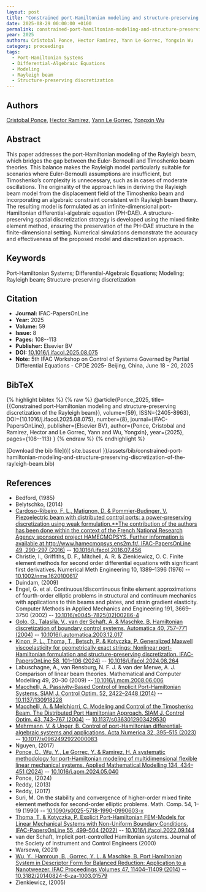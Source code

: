 ```yaml
---
layout: post
title: "Constrained port-Hamiltonian modeling and structure-preserving discretization of the Rayleigh beam"
date: 2025-08-29 00:00:00 +0100
permalink: constrained-port-hamiltonian-modeling-and-structure-preserving-discretization-of-the-rayleigh-beam
year: 2025
authors: Cristobal Ponce, Hector Ramirez, Yann Le Gorrec, Yongxin Wu
category: proceedings
tags:
  - Port-Hamiltonian Systems
  - Differential-Algebraic Equations
  - Modeling
  - Rayleigh beam
  - Structure-preserving discretization
---
```

 
## Authors
[Cristobal Ponce](authors/cristobal-ponce), [Hector Ramirez](authors/hector-ramirez), [Yann Le Gorrec](authors/yann-le-gorrec), [Yongxin Wu](authors/yongxin-wu)
 
## Abstract
This paper addresses the port-Hamiltonian modeling of the Rayleigh beam, which bridges the gap between the Euler-Bernoulli and Timoshenko beam theories. This balance makes the Rayleigh model particularly suitable for scenarios where Euler-Bernoulli assumptions are insufficient, but Timoshenko’s complexity is unnecessary, such as in cases of moderate oscillations. The originality of the approach lies in deriving the Rayleigh beam model from the displacement field of the Timoshenko beam and incorporating an algebraic constraint consistent with Rayleigh beam theory. The resulting model is formulated as an infinite-dimensional port-Hamiltonian differential-algebraic equation (PH-DAE). A structure-preserving spatial discretization strategy is developed using the mixed finite element method, ensuring the preservation of the PH-DAE structure in the finite-dimensional setting. Numerical simulations demonstrate the accuracy and effectiveness of the proposed model and discretization approach.
 
## Keywords
Port-Hamiltonian Systems; Differential-Algebraic Equations; Modeling; Rayleigh beam; Structure-preserving discretization
 
## Citation
- **Journal:** IFAC-PapersOnLine
- **Year:** 2025
- **Volume:** 59
- **Issue:** 8
- **Pages:** 108--113
- **Publisher:** Elsevier BV
- **DOI:** [10.1016/j.ifacol.2025.08.075](https://doi.org/10.1016/j.ifacol.2025.08.075)
- **Note:** 5th IFAC Workshop on Control of Systems Governed by Partial Differential Equations - CPDE 2025- Beijing, China, June 18 - 20, 2025
 
## BibTeX
{% highlight bibtex %}
{% raw %}
@article{Ponce_2025,
  title={{Constrained port-Hamiltonian modeling and structure-preserving discretization of the Rayleigh beam}},
  volume={59},
  ISSN={2405-8963},
  DOI={10.1016/j.ifacol.2025.08.075},
  number={8},
  journal={IFAC-PapersOnLine},
  publisher={Elsevier BV},
  author={Ponce, Cristobal and Ramirez, Hector and Le Gorrec, Yann and Wu, Yongxin},
  year={2025},
  pages={108--113}
}
{% endraw %}
{% endhighlight %}
 
[Download the bib file]({{ site.baseurl }}/assets/bib/constrained-port-hamiltonian-modeling-and-structure-preserving-discretization-of-the-rayleigh-beam.bib)
 
## References
- Bedford, (1985)
- Belytschko, (2014)
- [Cardoso-Ribeiro, F. L., Matignon, D. & Pommier-Budinger, V. Piezoelectric beam with distributed control ports: a power-preserving discretization using weak formulation.**The contribution of the authors has been done within the context of the French National Research Agency sponsored project HAMECMOPSYS. Further information is available at http://www.hamecmopsys.ens2m.fr/. IFAC-PapersOnLine 49, 290–297 (2016)](piezoelectric-beam-with-distributed-control-ports-a-power-preserving-discretization-using-weak-formulation) -- [10.1016/j.ifacol.2016.07.456](https://doi.org/10.1016/j.ifacol.2016.07.456)
- Christie, I., Griffiths, D. F., Mitchell, A. R. & Zienkiewicz, O. C. Finite element methods for second order differential equations with significant first derivatives. Numerical Meth Engineering 10, 1389–1396 (1976) -- [10.1002/nme.1620100617](https://doi.org/10.1002/nme.1620100617)
- Duindam, (2009)
- Engel, G. et al. Continuous/discontinuous finite element approximations of fourth-order elliptic problems in structural and continuum mechanics with applications to thin beams and plates, and strain gradient elasticity. Computer Methods in Applied Mechanics and Engineering 191, 3669–3750 (2002) -- [10.1016/s0045-7825(02)00286-4](https://doi.org/10.1016/s0045-7825(02)00286-4)
- [Golo, G., Talasila, V., van der Schaft, A. & Maschke, B. Hamiltonian discretization of boundary control systems. Automatica 40, 757–771 (2004)](hamiltonian-discretization-of-boundary-control-systems) -- [10.1016/j.automatica.2003.12.017](https://doi.org/10.1016/j.automatica.2003.12.017)
- [Kinon, P. L., Thoma, T., Betsch, P. & Kotyczka, P. Generalized Maxwell viscoelasticity for geometrically exact strings: Nonlinear port-Hamiltonian formulation and structure-preserving discretization. IFAC-PapersOnLine 58, 101–106 (2024)](generalized-maxwell-viscoelasticity-for-geometrically-exact-strings-nonlinear-port-hamiltonian-formulation-and-structure-preserving-discretization) -- [10.1016/j.ifacol.2024.08.264](https://doi.org/10.1016/j.ifacol.2024.08.264)
- Labuschagne, A., van Rensburg, N. F. J. & van der Merwe, A. J. Comparison of linear beam theories. Mathematical and Computer Modelling 49, 20–30 (2009) -- [10.1016/j.mcm.2008.06.006](https://doi.org/10.1016/j.mcm.2008.06.006)
- [Macchelli, A. Passivity-Based Control of Implicit Port-Hamiltonian Systems. SIAM J. Control Optim. 52, 2422–2448 (2014)](passivity-based-control-of-implicit-port-hamiltonian-systems) -- [10.1137/130918228](https://doi.org/10.1137/130918228)
- [Macchelli, A. & Melchiorri, C. Modeling and Control of the Timoshenko Beam. The Distributed Port Hamiltonian Approach. SIAM J. Control Optim. 43, 743–767 (2004)](modeling-and-control-of-the-timoshenko-beam-the-distributed-port-hamiltonian-approach) -- [10.1137/s0363012903429530](https://doi.org/10.1137/s0363012903429530)
- [Mehrmann, V. & Unger, B. Control of port-Hamiltonian differential-algebraic systems and applications. Acta Numerica 32, 395–515 (2023)](control-of-port-hamiltonian-differential-algebraic-systems-and-applications) -- [10.1017/s0962492922000083](https://doi.org/10.1017/s0962492922000083)
- Nguyen, (2017)
- [Ponce, C., Wu, Y., Le Gorrec, Y. & Ramirez, H. A systematic methodology for port-Hamiltonian modeling of multidimensional flexible linear mechanical systems. Applied Mathematical Modelling 134, 434–451 (2024)](a-systematic-methodology-for-port-hamiltonian-modeling-of-multidimensional-flexible-linear-mechanical-systems) -- [10.1016/j.apm.2024.05.040](https://doi.org/10.1016/j.apm.2024.05.040)
- Ponce, (2024)
- Reddy, (2013)
- Reddy, (2017)
- Suri, M. On the stability and convergence of higher-order mixed finite element methods for second-order elliptic problems. Math. Comp. 54, 1–19 (1990) -- [10.1090/s0025-5718-1990-0990603-x](https://doi.org/10.1090/s0025-5718-1990-0990603-x)
- [Thoma, T. & Kotyczka, P. Explicit Port-Hamiltonian FEM-Models for Linear Mechanical Systems with Non-Uniform Boundary Conditions. IFAC-PapersOnLine 55, 499–504 (2022)](explicit-port-hamiltonian-fem-models-for-linear-mechanical-systems-with-non-uniform-boundary-conditions) -- [10.1016/j.ifacol.2022.09.144](https://doi.org/10.1016/j.ifacol.2022.09.144)
- van der Schaft, Implicit port-controlled Hamiltonian systems. Journal of the Society of Instrument and Control Engineers (2000)
- Warsewa, (2021)
- [Wu, Y., Hamroun, B., Gorrec, Y. L. & Maschke, B. Port Hamiltonian System in Descriptor Form for Balanced Reduction: Application to a Nanotweezer. IFAC Proceedings Volumes 47, 11404–11409 (2014)](port-hamiltonian-system-in-descriptor-form-for-balanced-reduction-application-to-a-nanotweezer) -- [10.3182/20140824-6-za-1003.01579](https://doi.org/10.3182/20140824-6-za-1003.01579)
- Zienkiewicz, (2005)

